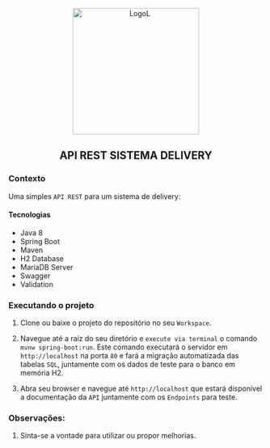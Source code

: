 <p align="center">
  <img align="center" alt="LogoL" src="https://seu.deliverydireto.com.br/wp-content/uploads/2020/06/delivery-man.png"  whidt="250" height="250"/>
</p>

<h2 align="center">
  API REST SISTEMA DELIVERY
</h2>


### Contexto

Uma simples `API REST` para um sistema de delivery:

<h4>Tecnologias</h4>
<ul>
  <li> Java 8
  <li> Spring Boot 
  <li> Maven
  <li> H2 Database
  <li> MariaDB Server
  <li> Swagger
  <li> Validation
</ul>


### Executando o projeto

1. Clone ou baixe o projeto do repositório no seu `Workspace`.

2. Navegue até a raíz do seu diretório e `execute via terminal` o comando `mvnw spring-boot:run`. Este comando executará o servidor em `http://localhost` na porta `80` e fará a migração automatizada das tabelas `SQL`, juntamente com os dados de teste para o banco em memória H2.

3. Abra seu browser e navegue até `http://localhost` que estará disponível a documentação da `API` juntamente com os `Endpoints` para teste.


### Observações:

1.  Sinta-se a vontade para utilizar ou propor melhorias.

